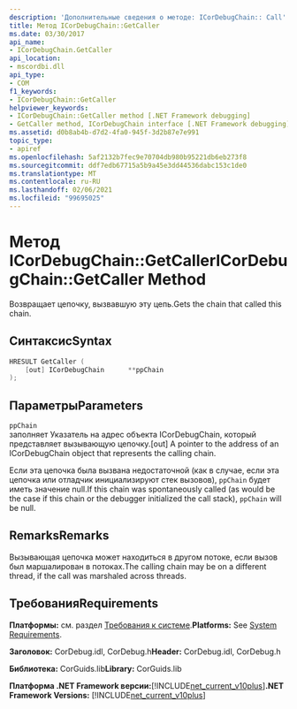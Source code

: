 ```yaml
---
description: 'Дополнительные сведения о методе: ICorDebugChain:: Call'
title: Метод ICorDebugChain::GetCaller
ms.date: 03/30/2017
api_name:
- ICorDebugChain.GetCaller
api_location:
- mscordbi.dll
api_type:
- COM
f1_keywords:
- ICorDebugChain::GetCaller
helpviewer_keywords:
- ICorDebugChain::GetCaller method [.NET Framework debugging]
- GetCaller method, ICorDebugChain interface [.NET Framework debugging]
ms.assetid: d0b8ab4b-d7d2-4fa0-945f-3d2b87e7e991
topic_type:
- apiref
ms.openlocfilehash: 5af2132b7fec9e70704db980b95221db6eb273f8
ms.sourcegitcommit: ddf7edb67715a5b9a45e3dd44536dabc153c1de0
ms.translationtype: MT
ms.contentlocale: ru-RU
ms.lasthandoff: 02/06/2021
ms.locfileid: "99695025"
---
```

# <a name="icordebugchaingetcaller-method"></a><span data-ttu-id="6a785-103">Метод ICorDebugChain::GetCaller</span><span class="sxs-lookup"><span data-stu-id="6a785-103">ICorDebugChain::GetCaller Method</span></span>

<span data-ttu-id="6a785-104">Возвращает цепочку, вызвавшую эту цепь.</span><span class="sxs-lookup"><span data-stu-id="6a785-104">Gets the chain that called this chain.</span></span>  
  
## <a name="syntax"></a><span data-ttu-id="6a785-105">Синтаксис</span><span class="sxs-lookup"><span data-stu-id="6a785-105">Syntax</span></span>  
  
```cpp  
HRESULT GetCaller (  
    [out] ICorDebugChain      **ppChain  
);  
```  
  
## <a name="parameters"></a><span data-ttu-id="6a785-106">Параметры</span><span class="sxs-lookup"><span data-stu-id="6a785-106">Parameters</span></span>  

 `ppChain`  
 <span data-ttu-id="6a785-107">заполняет Указатель на адрес объекта ICorDebugChain, который представляет вызывающую цепочку.</span><span class="sxs-lookup"><span data-stu-id="6a785-107">[out] A pointer to the address of an ICorDebugChain object that represents the calling chain.</span></span>  
  
 <span data-ttu-id="6a785-108">Если эта цепочка была вызвана недостаточной (как в случае, если эта цепочка или отладчик инициализируют стек вызовов), `ppChain` будет иметь значение null.</span><span class="sxs-lookup"><span data-stu-id="6a785-108">If this chain was spontaneously called (as would be the case if this chain or the debugger initialized the call stack), `ppChain` will be null.</span></span>  
  
## <a name="remarks"></a><span data-ttu-id="6a785-109">Remarks</span><span class="sxs-lookup"><span data-stu-id="6a785-109">Remarks</span></span>  

 <span data-ttu-id="6a785-110">Вызывающая цепочка может находиться в другом потоке, если вызов был маршалирован в потоках.</span><span class="sxs-lookup"><span data-stu-id="6a785-110">The calling chain may be on a different thread, if the call was marshaled across threads.</span></span>  
  
## <a name="requirements"></a><span data-ttu-id="6a785-111">Требования</span><span class="sxs-lookup"><span data-stu-id="6a785-111">Requirements</span></span>  

 <span data-ttu-id="6a785-112">**Платформы:** см. раздел [Требования к системе](../../get-started/system-requirements.md).</span><span class="sxs-lookup"><span data-stu-id="6a785-112">**Platforms:** See [System Requirements](../../get-started/system-requirements.md).</span></span>  
  
 <span data-ttu-id="6a785-113">**Заголовок:** CorDebug.idl, CorDebug.h</span><span class="sxs-lookup"><span data-stu-id="6a785-113">**Header:** CorDebug.idl, CorDebug.h</span></span>  
  
 <span data-ttu-id="6a785-114">**Библиотека:** CorGuids.lib</span><span class="sxs-lookup"><span data-stu-id="6a785-114">**Library:** CorGuids.lib</span></span>  
  
 <span data-ttu-id="6a785-115">**Платформа .NET Framework версии:**[!INCLUDE[net_current_v10plus](../../../../includes/net-current-v10plus-md.md)]</span><span class="sxs-lookup"><span data-stu-id="6a785-115">**.NET Framework Versions:** [!INCLUDE[net_current_v10plus](../../../../includes/net-current-v10plus-md.md)]</span></span>
